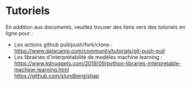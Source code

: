 

# Tutoriels
En addition aux documents, veuillez trouver des liens vers des tutoriels en ligne pour :
* Les actions github pull/push/fork/clone :<br/> 
https://www.datacamp.com/community/tutorials/git-push-pull
* Les librairies d'interprétabilité de modèles machine learning : <br/> 
https://www.kdnuggets.com/2019/09/python-libraries-interpretable-machine-learning.html <br/> 
https://github.com/slundberg/shap